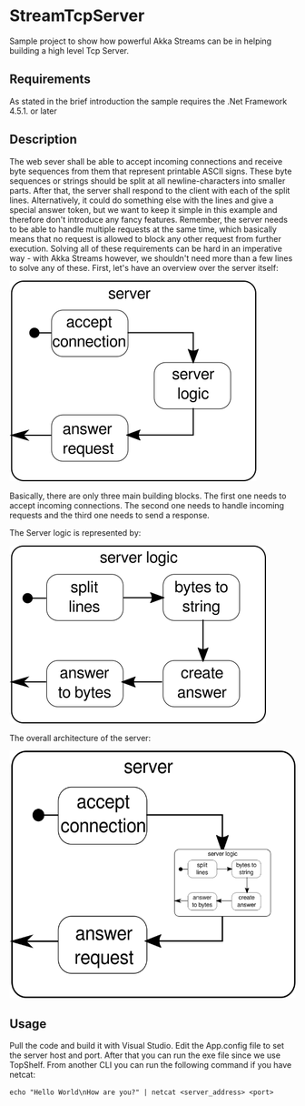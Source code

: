 ﻿StreamTcpServer
=======================
    
Sample project to show how powerful Akka Streams can be in helping building a high level Tcp Server.

## Requirements
As stated in the brief introduction the sample requires the .Net Framework 4.5.1. or later

## Description

The web sever shall be able to accept incoming connections and receive byte sequences from them that represent printable ASCII signs. 
These byte sequences or strings should be split at all newline-characters into smaller parts. 
After that, the server shall respond to the client with each of the split lines. 
Alternatively, it could do something else with the lines and give a special answer token, but we want to keep it simple in this example and therefore don't introduce any fancy features. 
Remember, the server needs to be able to handle multiple requests at the same time, which basically means that no request is allowed to block any other request from further execution. 
Solving all of these requirements can be hard in an imperative way - with Akka Streams however, we shouldn't need more than a few lines to solve any of these. 
First, let's have an overview over the server itself:

![Server Overview](https://raw.githubusercontent.com/Tochemey/StreamTcpServer/3eea5fde16ad03aee037376307e54deb3b5c357b/serverRequestHandler.png)

Basically, there are only three main building blocks. The first one needs to accept incoming connections. 
The second one needs to handle incoming requests and the third one needs to send a response. 

The Server logic is represented by:

![Server Logic](https://raw.githubusercontent.com/Tochemey/StreamTcpServer/3eea5fde16ad03aee037376307e54deb3b5c357b/dataflow.png)

The overall architecture of the server:

![Server Overall Architecture](https://raw.githubusercontent.com/Tochemey/StreamTcpServer/3eea5fde16ad03aee037376307e54deb3b5c357b/serverFlow.png)

## Usage
Pull the code and build it with Visual Studio. Edit the App.config file to set the server host and port.
After that you can run the exe file since we use TopShelf.
From another CLI you can run the following command if you have netcat:

```
echo "Hello World\nHow are you?" | netcat <server_address> <port>

```

